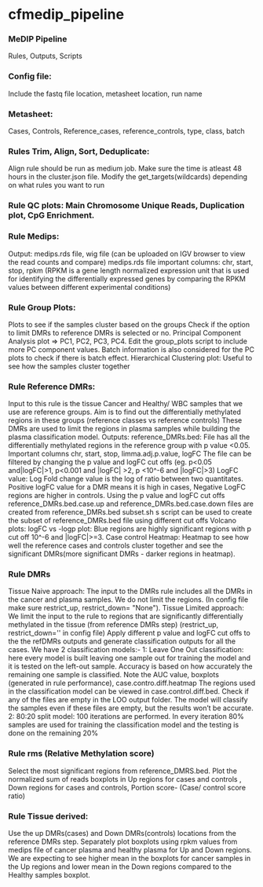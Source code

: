# cfmedip_pipeline

### MeDIP Pipeline
Rules, Outputs, Scripts

### Config file:
Include the fastq file location, metasheet location, run name
### Metasheet:
Cases, Controls, Reference_cases, reference_controls, type, class, batch 
### Rules Trim, Align, Sort, Deduplicate: 
Align rule should be run as medium job. Make sure the time is atleast 48 hours in the cluster.json file. 
Modify the get_targets(wildcards) depending on what rules you want to run
### Rule QC plots: Main Chromosome Unique Reads, Duplication plot, CpG Enrichment. 
### Rule Medips:
Output: medips.rds file, wig file (can be uploaded on IGV browser to view the read counts and compare)
medips.rds file important columns: chr, start, stop, rpkm (RPKM is a gene length normalized expression unit that is used for identifying the differentially expressed genes by comparing the RPKM values between different experimental conditions) 
### Rule Group Plots:
Plots to see if the samples cluster based on the groups
Check if the option to limit DMRs to reference DMRs is selected or no. 
Principal Component Analysis plot => PC1, PC2, PC3, PC4. Edit the group_plots script to include more PC component values. 
Batch information is also considered for the PC plots to check if there is batch effect. 
Hierarchical Clustering plot: Useful to see how the samples cluster together
### Rule Reference DMRs:
Input to this rule is the tissue Cancer and Healthy/ WBC samples that we use are reference groups. 
Aim is to find out the differentially methylated regions in these groups (reference classes vs reference controls) These DMRs are used to limit the regions in plasma samples while building the plasma classification model. 
Outputs:
reference_DMRs.bed: File has all the differentially methylated regions in the reference group with p value <0.05.
Important columns chr, start, stop, limma.adj.p.value, logFC
The file can be filtered by changing the p value and logFC cut offs (eg. p<0.05 and|logFC|>1, p<0.001 and |logFC| >2, p <10^-6 and |logFC|>3)
LogFC value: Log Fold change value is the log of ratio between two quantitates. Positive logFC value for a DMR means it is high in cases,
Negative LogFC regions are higher in controls.
Using the p value and logFC cut offs reference_DMRs.bed.case.up and reference_DMRs.bed.case.down files are created from reference_DMRs.bed
subset.sh s script can be used to create the subset of reference_DMRs.bed file using different cut offs
Volcano plots: logFC vs -logp plot: Blue regions are highly significant regions with p cut off 10^-6 and |logFC|>=3.
Case control Heatmap:  Heatmap to see how well the reference cases and controls cluster together and see the significant DMRs(more significant DMRs - darker regions in heatmap).

### Rule DMRs
Tissue Naive approach:
The input to the DMRs rule includes all the DMRs in the cancer and plasma samples. We do not limit the regions. (In config file make sure restrict_up, restrict_down= "None"). 
Tissue Limited approach:
We limit the input to the rule to regions that are significantly differentially methylated in the tissue (from reference DMRs step)
(restrict_up, restrict_down='' in config file) Apply different p value and logFC cut offs to the the refDMRs outputs and generate classification outputs for all the cases.
We have 2 classification models:- 
1: Leave One Out classification: here every model is built leaving one sample out for training the model and it is tested on the left-out sample. 
Accuracy is based on how accurately the remaining one sample is classified.
Note the AUC value, boxplots (generated in rule performance),  case.contro.diff.heatmap
The regions used in the classification model can be viewed in case.control.diff.bed. Check if any of the files are empty in the LOO output folder. The model will classify the samples even if these files are empty, but the results won’t be accurate. 
2: 80:20 split model: 100 iterations are performed. In every iteration 80% samples are used for training the classification model and the testing is done on the remaining 20%

### Rule rms (Relative Methylation score)
Select the most significant regions from reference_DMRS.bed.
Plot the normalized sum of reads boxplots in Up regions for cases and controls , Down regions for cases and controls, Portion score- (Case/ control score ratio)

### Rule Tissue derived:
Use the up DMRs(cases) and Down DMRs(controls) locations from the reference DMRs step.
Separately plot boxplots using rpkm values from medips file of cancer plasma and healthy plasma for Up and Down regions. 
We are expecting to see higher mean in the boxplots for cancer samples in the Up regions and lower mean in the Down regions compared to the Healthy samples boxplot.
 







